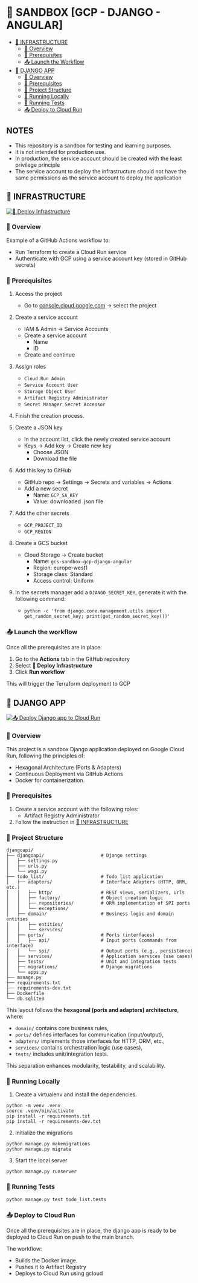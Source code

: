 # 🧪 SANDBOX [GCP - DJANGO - ANGULAR]

- [🚀 INFRASTRUCTURE](#-infrastructure)
  - [📌 Overview](#-overview)
  - [🧰 Prerequisites](#-prerequisites)
  - [📤 Launch the Workflow](#-launch-the-workflow)
- [🐍 DJANGO APP](#-django-app)
  - [📌 Overview](#-overview-1)
  - [🧰 Prerequisites](#-prerequisites-1)
  - [📁 Project Structure](#-project-structure)
  - [🚀 Running Locally](#-running-locally)
  - [🧪 Running Tests](#-running-tests)
  - [📤 Deploy to Cloud Run](#-deploy-to-cloud-run)

## NOTES
- This repository is a sandbox for testing and learning purposes.
- It is not intended for production use.
- In production, the service account should be created with the least privilege principle
- The service account to deploy the infrastructure should not have the same permissions as the service account to deploy the application

## 🚀 INFRASTRUCTURE

[![🚀 Deploy Infrastructure](https://github.com/DracarysBZH/sandbox-gcp-django-angular/actions/workflows/infra.yml/badge.svg)](https://github.com/DracarysBZH/sandbox-gcp-django-angular/actions/workflows/infra.yml)

### 📌 Overview
Example of a GitHub Actions workflow to:
- Run Terraform to create a Cloud Run service
- Authenticate with GCP using a service account key (stored in GitHub secrets)

### 🧰 Prerequisites
1. Access the project  
   - Go to [console.cloud.google.com](https://console.cloud.google.com) → select the project

2. Create a service account  
   - IAM & Admin → Service Accounts  
   - Create a service account  
     - Name  
     - ID  
   - Create and continue

3. Assign roles
   - `Cloud Run Admin`
   - `Service Account User`
   - `Storage Object User`
   - `Artifact Registry Administrator`
   - `Secret Manager Secret Accessor`

4. Finish the creation process.

5. Create a JSON key  
   - In the account list, click the newly created service account  
   - Keys → Add key → Create new key  
     - Choose JSON  
     - Download the file

6. Add this key to GitHub  
   - GitHub repo → Settings → Secrets and variables → Actions  
   - Add a new secret  
     - Name: `GCP_SA_KEY`  
     - Value: downloaded .json file

7. Add the other secrets  
   - `GCP_PROJECT_ID`  
   - `GCP_REGION`

8. Create a GCS bucket  
   - Cloud Storage → Create bucket  
     - Name: `gcs-sandbox-gcp-django-angular`
     - Region: europe-west1  
     - Storage class: Standard  
     - Access control: Uniform

9. In the secrets manager add a `DJANGO_SECRET_KEY`, generate it with the following command:
   - `python -c 'from django.core.management.utils import get_random_secret_key; print(get_random_secret_key())'`

### 📤 Launch the workflow

Once all the prerequisites are in place:

1. Go to the **Actions** tab in the GitHub repository
2. Select **🚀 Deploy Infrastructure**
3. Click **Run workflow**

This will trigger the Terraform deployment to GCP

## 🐍 DJANGO APP

[![📤 Deploy Django app to Cloud Run](https://github.com/DracarysBZH/sandbox-gcp-django-angular/actions/workflows/django.yml/badge.svg)](https://github.com/DracarysBZH/sandbox-gcp-django-angular/actions/workflows/django.yml)

### 📌 Overview

This project is a sandbox Django application deployed on Google Cloud Run, following the principles of:
- Hexagonal Architecture (Ports & Adapters)
- Continuous Deployment via GitHub Actions
- Docker for containerization.

### 🧰 Prerequisites
1. Create a service account with the following roles:
   - Artifact Registry Administrator
2. Follow the instruction in [🚀 INFRASTRUCTURE](#-infrastructure)

### 📁 Project Structure
```
djangoapi/
├── djangoapi/                     # Django settings
│   ├── settings.py
│   ├── urls.py
│   └── wsgi.py
├── todo_list/                     # Todo list application
│   ├── adapters/                  # Interface Adapters (HTTP, ORM, etc.)
│   │   ├── http/                  # REST views, serializers, urls
│   │   ├── factory/               # Object creation logic
│   │   ├── repositories/          # ORM implementation of SPI ports
│   │   └── exceptions/
│   ├── domain/                    # Business logic and domain entities
│   │   ├── entities/
│   │   └── services/
│   ├── ports/                     # Ports (interfaces)
│   │   ├── api/                   # Input ports (commands from interface)
│   │   └── spi/                   # Output ports (e.g., persistence)
│   ├── services/                  # Application services (use cases)
│   ├── tests/                     # Unit and integration tests
│   ├── migrations/                # Django migrations
│   └── apps.py
├── manage.py
├── requirements.txt
├── requirements-dev.txt
├── Dockerfile
└── db.sqlite3
```

This layout follows the **hexagonal (ports and adapters) architecture**, where:
- `domain/` contains core business rules,
- `ports/` defines interfaces for communication (input/output),
- `adapters/` implements those interfaces for HTTP, ORM, etc.,
- `services/` contains orchestration logic (use cases),
- `tests/` includes unit/integration tests.

This separation enhances modularity, testability, and scalability.

### 🚀 Running Locally
1. Create a virtualenv and install the dependencies.
```
python -m venv .venv
source .venv/bin/activate
pip install -r requirements.txt
pip install -r requirements-dev.txt
```

2. Initialize the migrations
```
python manage.py makemigrations
python manage.py migrate
```

3. Start the local server
```
python manage.py runserver
```

### 🧪 Running Tests
```
python manage.py test todo_list.tests
```

### 📤 Deploy to Cloud Run

Once all the prerequisites are in place, the django app is ready to be deployed to Cloud Run on push to the main branch.

The workflow:
- Builds the Docker image.
- Pushes it to Artifact Registry
- Deploys to Cloud Run using gcloud